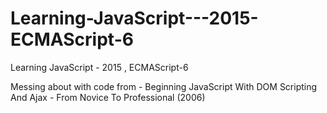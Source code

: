 # Learning-JavaScript---2015-ECMAScript-6
Learning JavaScript - 2015 , ECMAScript-6

Messing about with code from - Beginning JavaScript With DOM Scripting And Ajax - From Novice To Professional (2006)
